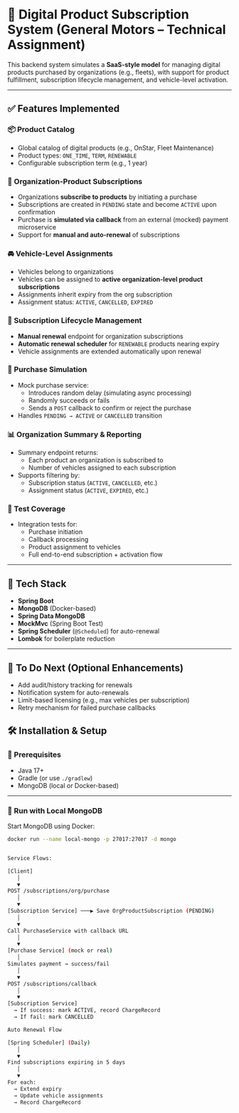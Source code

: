 # 🚗 Digital Product Subscription System (General Motors – Technical Assignment)

This backend system simulates a **SaaS-style model** for managing digital products purchased by organizations (e.g., fleets), with support for product fulfillment, subscription lifecycle management, and vehicle-level activation.

---

## ✅ Features Implemented

### 📦 Product Catalog
- Global catalog of digital products (e.g., OnStar, Fleet Maintenance)
- Product types: `ONE_TIME`, `TERM`, `RENEWABLE`
- Configurable subscription term (e.g., 1 year)

### 🏢 Organization-Product Subscriptions
- Organizations **subscribe to products** by initiating a purchase
- Subscriptions are created in `PENDING` state and become `ACTIVE` upon confirmation
- Purchase is **simulated via callback** from an external (mocked) payment microservice
- Support for **manual and auto-renewal** of subscriptions

### 🚘 Vehicle-Level Assignments
- Vehicles belong to organizations
- Vehicles can be assigned to **active organization-level product subscriptions**
- Assignments inherit expiry from the org subscription
- Assignment status: `ACTIVE`, `CANCELLED`, `EXPIRED`

### 🔁 Subscription Lifecycle Management
- **Manual renewal** endpoint for organization subscriptions
- **Automatic renewal scheduler** for `RENEWABLE` products nearing expiry
- Vehicle assignments are extended automatically upon renewal

### 🛒 Purchase Simulation
- Mock purchase service:
    - Introduces random delay (simulating async processing)
    - Randomly succeeds or fails
    - Sends a `POST` callback to confirm or reject the purchase
- Handles `PENDING → ACTIVE` or `CANCELLED` transition

### 📊 Organization Summary & Reporting
- Summary endpoint returns:
    - Each product an organization is subscribed to
    - Number of vehicles assigned to each subscription
- Supports filtering by:
    - Subscription status (`ACTIVE`, `CANCELLED`, etc.)
    - Assignment status (`ACTIVE`, `EXPIRED`, etc.)

### 🧪 Test Coverage
- Integration tests for:
    - Purchase initiation
    - Callback processing
    - Product assignment to vehicles
    - Full end-to-end subscription + activation flow

---

## 🔧 Tech Stack

- **Spring Boot**
- **MongoDB** (Docker-based)
- **Spring Data MongoDB**
- **MockMvc** (Spring Boot Test)
- **Spring Scheduler** (`@Scheduled`) for auto-renewal
- **Lombok** for boilerplate reduction

---

## 🚀 To Do Next (Optional Enhancements)

- Add audit/history tracking for renewals
- Notification system for auto-renewals
- Limit-based licensing (e.g., max vehicles per subscription)
- Retry mechanism for failed purchase callbacks

## 🛠️ Installation & Setup

### 🔧 Prerequisites
- Java 17+
- Gradle (or use `./gradlew`)
- MongoDB (local or Docker-based)

---

### 🚀 Run with Local MongoDB

Start MongoDB using Docker:

```bash
docker run --name local-mongo -p 27017:27017 -d mongo


Service Flows: 

[Client]
   │
   ▼
POST /subscriptions/org/purchase
   │
   ▼
[Subscription Service] ───▶ Save OrgProductSubscription (PENDING)
   │
   ▼
Call PurchaseService with callback URL
   │
   ▼
[Purchase Service] (mock or real)
   │
Simulates payment → success/fail
   │
   ▼
POST /subscriptions/callback
   │
   ▼
[Subscription Service] 
  → If success: mark ACTIVE, record ChargeRecord
  → If fail: mark CANCELLED

Auto Renewal Flow

[Spring Scheduler] (Daily)
   │
   ▼
Find subscriptions expiring in 5 days
   │
   ▼
For each:
  → Extend expiry
  → Update vehicle assignments
  → Record ChargeRecord
